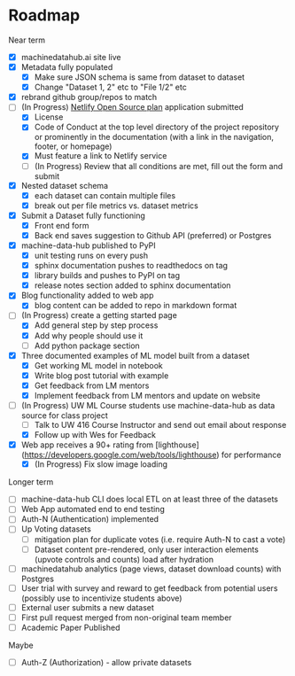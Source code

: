 # Roadmap

Near term

- [X] machinedatahub.ai site live
- [X] Metadata fully populated
  - [X] Make sure JSON schema is same from dataset to dataset
  - [X] Change "Dataset 1, 2" etc to "File 1/2" etc
- [X] rebrand github group/repos to match
- [ ] (In Progress) [Netlify Open Source plan](https://www.netlify.com/legal/open-source-policy) application submitted
  - [X] License
  - [X] Code of Conduct at the top level directory of the project repository or prominently in the documentation (with a link in the navigation, footer, or homepage)
  - [X] Must feature a link to Netlify service
  - [ ] (In Progress) Review that all conditions are met, fill out the form and submit
- [X] Nested dataset schema
  - [X] each dataset can contain multiple files
  - [X] break out per file metrics vs. dataset metrics
- [X] Submit a Dataset fully functioning
  - [X] Front end form
  - [X] Back end saves suggestion to Github API (preferred) or Postgres
- [X] machine-data-hub published to PyPI
  - [X] unit testing runs on every push
  - [X] sphinx documentation pushes to readthedocs on tag
  - [X] library builds and pushes to PyPI on tag
  - [X] release notes section added to sphinx documentation
- [X] Blog functionality added to web app
  - [X] blog content can be added to repo in markdown format
- [ ] (In Progress) create a getting started page
  - [X] Add general step by step process
  - [X] Add why people should use it
  - [ ] Add python package section
- [X] Three documented examples of ML model built from a dataset
  - [X] Get working ML model in notebook
  - [X] Write blog post tutorial with example
  - [X] Get feedback from LM mentors
  - [X] Implement feedback from LM mentors and update on website
- [ ] (In Progress) UW ML Course students use machine-data-hub as data source for class project
  - [ ] Talk to UW 416 Course Instructor and send out email about response
  - [X] Follow up with Wes for Feedback
- [X] Web app receives a 90+ rating from [lighthouse] (https://developers.google.com/web/tools/lighthouse) for performance
  - [X] (In Progress) Fix slow image loading

Longer term
- [ ] machine-data-hub CLI does local ETL on at least three of the datasets
- [ ] Web App automated end to end testing
- [ ] Auth-N (Authentication) implemented
- [ ] Up Voting datasets
  - [ ] mitigation plan for duplicate votes (i.e. require Auth-N to cast a vote)
  - [ ] Dataset content pre-rendered, only user interaction elements (upvote controls and counts) load after hydration
- [ ] machinedatahub analytics (page views, dataset download counts) with Postgres
- [ ] User trial with survey and reward to get feedback from potential users (possibly use to incentivize students above)
- [ ] External user submits a new dataset
- [ ] First pull request merged from non-original team member
- [ ] Academic Paper Published

Maybe

- [ ] Auth-Z (Authorization) - allow private datasets
